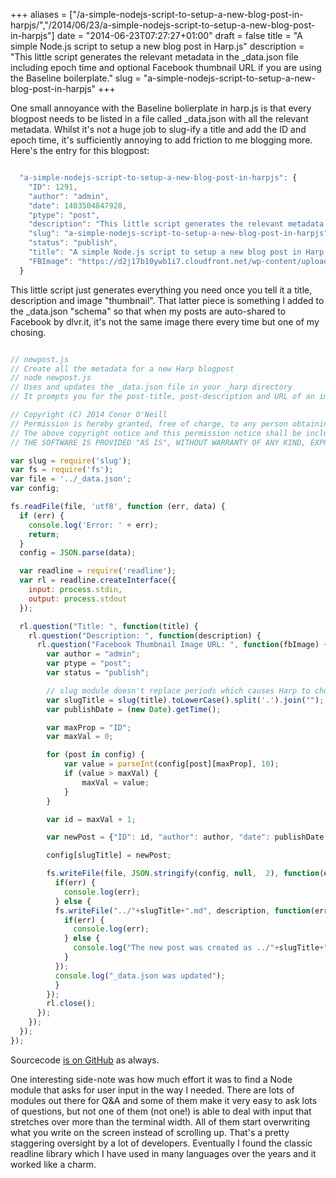 +++
aliases = ["/a-simple-nodejs-script-to-setup-a-new-blog-post-in-harpjs/","/2014/06/23/a-simple-nodejs-script-to-setup-a-new-blog-post-in-harpjs"]
date = "2014-06-23T07:27:27+01:00"
draft = false
title = "A simple Node.js script to setup a new blog post in Harp.js"
description = "This little script generates the relevant metadata in the _data.json file including epoch time and optional Facebook thumbnail URL if you are using the Baseline boilerplate."
slug = "a-simple-nodejs-script-to-setup-a-new-blog-post-in-harpjs"
+++

One small annoyance with the Baseline bolierplate in harp.js is that every blogpost needs to be listed in a file called _data.json with all the relevant metadata. Whilst it's not a huge job to slug-ify a title and add the ID and epoch time, it's sufficiently annoying to add friction to me blogging more. Here's the entry for this blogpost:

```javascript

  "a-simple-nodejs-script-to-setup-a-new-blog-post-in-harpjs": {
    "ID": 1291,
    "author": "admin",
    "date": 1403504847928,
    "ptype": "post",
    "description": "This little script generates the relevant metadata in the _data.json file including epoch time and optional Facebook thumbnail URL if you are using the Baseline boilerplate.",
    "slug": "a-simple-nodejs-script-to-setup-a-new-blog-post-in-harpjs",
    "status": "publish",
    "title": "A simple Node.js script to setup a new blog post in Harp.js",
    "FBImage": "https://d2j17b10ywb1i7.cloudfront.net/wp-content/uploads/2014/06/newpost.jpg"
  }

```

This little script just generates everything you need once you tell it a title, description and image "thumbnail". That latter piece is something I added to the _data.json "schema" so that when my posts are auto-shared to Facebook by dlvr.it, it's not the same image there every time but one of my chosing.

```javascript

// newpost.js
// Create all the metadata for a new Harp blogpost
// node newpost.js
// Uses and updates the _data.json file in your _harp directory
// It prompts you for the post-title, post-description and URL of an image that will appear when syndicated to Facebook

// Copyright (C) 2014 Conor O'Neill
// Permission is hereby granted, free of charge, to any person obtaining a copy of this software and associated documentation files (the "Software"), to deal in the Software without restriction, including without limitation the rights to use, copy, modify, merge, publish, distribute, sublicense, and/or sell copies of the Software, and to permit persons to whom the Software is furnished to do so, subject to the following conditions:
// The above copyright notice and this permission notice shall be included in all copies or substantial portions of the Software.
// THE SOFTWARE IS PROVIDED "AS IS", WITHOUT WARRANTY OF ANY KIND, EXPRESS OR IMPLIED, INCLUDING BUT NOT LIMITED TO THE WARRANTIES OF MERCHANTABILITY, FITNESS FOR A PARTICULAR PURPOSE AND NONINFRINGEMENT. IN NO EVENT SHALL THE AUTHORS OR COPYRIGHT HOLDERS BE LIABLE FOR ANY CLAIM, DAMAGES OR OTHER LIABILITY, WHETHER IN AN ACTION OF CONTRACT, TORT OR OTHERWISE, ARISING FROM, OUT OF OR IN CONNECTION WITH THE SOFTWARE OR THE USE OR OTHER DEALINGS IN THE SOFTWARE.

var slug = require('slug');
var fs = require('fs');
var file = '../_data.json';
var config;

fs.readFile(file, 'utf8', function (err, data) {
  if (err) {
    console.log('Error: ' + err);
    return;
  }
  config = JSON.parse(data);

  var readline = require('readline');
  var rl = readline.createInterface({
    input: process.stdin,
    output: process.stdout
  });

  rl.question("Title: ", function(title) {
    rl.question("Description: ", function(description) {
      rl.question("Facebook Thumbnail Image URL: ", function(fbImage) {
        var author = "admin";
        var ptype = "post";
        var status = "publish";

        // slug module doesn't replace periods which causes Harp to choke when serving up static file
        var slugTitle = slug(title).toLowerCase().split('.').join("");
        var publishDate = (new Date).getTime();

        var maxProp = "ID";
        var maxVal = 0;

        for (post in config) {
            var value = parseInt(config[post][maxProp], 10);
            if (value > maxVal) {
                maxVal = value;
            }
        }

        var id = maxVal + 1;

        var newPost = {"ID": id, "author": author, "date": publishDate, "ptype": ptype, "description": description, "slug": slugTitle, "status": status, "title": title, "FBImage": fbImage};

        config[slugTitle] = newPost;

        fs.writeFile(file, JSON.stringify(config, null,  2), function(err) {
          if(err) {
            console.log(err);
          } else {
          fs.writeFile("../"+slugTitle+".md", description, function(err) {
            if(err) {
              console.log(err);
            } else {
              console.log("The new post was created as ../"+slugTitle+".md");
            }
          }); 
          console.log("_data.json was updated");
          }
        }); 
        rl.close();
      });     
    });
  });
});


```

Sourcecode [is on GitHub](https://github.com/conoro/conoro.github.io/blob/master/_harp/js/newpost.js) as always.

One interesting side-note was how much effort it was to find a Node module that asks for user input in the way I needed. There are lots of modules out there for Q&A and some of them make it very easy to ask lots of questions, but not one of them (not one!) is able to deal with input that stretches over more than the terminal width. All of them start overwriting what you write on the screen instead of scrolling up. That's a pretty staggering oversight by a lot of developers. Eventually I found the classic readline library which I have used in many languages over the years and it worked like a charm.


